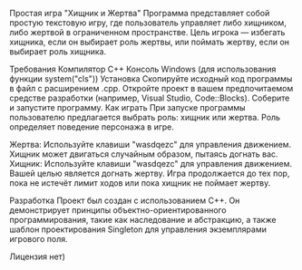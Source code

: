 Простая игра "Хищник и Жертва"
Программа представляет собой простую текстовую игру, где пользователь управляет либо хищником, либо жертвой в ограниченном пространстве. Цель игрока — избегать хищника, если он выбирает роль жертвы, или поймать жертву, если он выбирает роль хищника.

Требования
Компилятор C++
Консоль Windows (для использования функции system("cls"))
Установка
Скопируйте исходный код программы в файл с расширением .cpp.
Откройте проект в вашем предпочитаемом средстве разработки (например, Visual Studio, Code::Blocks).
Соберите и запустите программу.
Как играть
При запуске программы пользователю предлагается выбрать роль: хищник или жертва. Роль определяет поведение персонажа в игре.

Жертва: Используйте клавиши "wasdqezc" для управления движением. Хищник может двигаться случайным образом, пытаясь догнать вас.
Хищник: Используйте клавиши "wasdqezc" для управления движением. Вашей целью является догнать жертву.
Игра продолжается до тех пор, пока не истечёт лимит ходов или пока хищник не поймает жертву.

Разработка
Проект был создан с использованием C++. Он демонстрирует принципы объектно-ориентированного программирования, такие как наследование и абстракцию, а также шаблон проектирования Singleton для управления экземплярами игрового поля.

Лицензия
нет)
